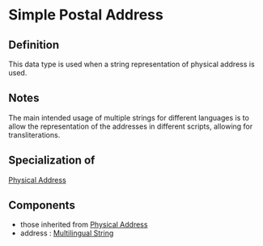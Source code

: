 # Simple Postal Address

## Definition
This data type is used when a string representation of physical address is used.

## Notes
The main intended usage of multiple strings for different languages is to allow the representation of the addresses in different scripts, allowing for transliterations.

## Specialization of
[Physical Address](../datatypes/Physical_Address.md)

## Components
- those inherited from [Physical Address](../datatypes/Physical_Address.md#components)
- address : [Multilingual String](../datatypes/Multilingual_String.md)

